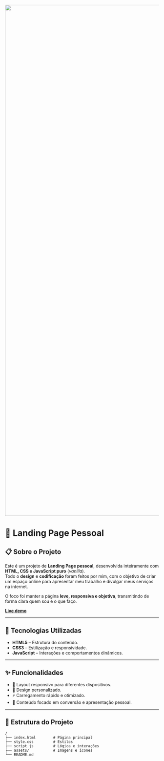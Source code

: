 <p align="center">
  <img width="2230" height="1674" alt="image" src="https://github.com/user-attachments/assets/415d1bbd-0750-4b59-9781-aa080656541e" />
</p>

# 💼 Landing Page Pessoal

## 📋 Sobre o Projeto
Este é um projeto de **Landing Page pessoal**, desenvolvida inteiramente com **HTML, CSS e JavaScript puro** (*vanilla*).  
Todo o **design** e **codificação** foram feitos por mim, com o objetivo de criar um espaço online para apresentar meu trabalho e divulgar meus serviços na internet.  

O foco foi manter a página **leve, responsiva e objetiva**, transmitindo de forma clara quem sou e o que faço.

**[Live demo](https://lucas-santos00.github.io/Paginas-que-vendem/)**

---

## 🚀 Tecnologias Utilizadas
- **HTML5** – Estrutura do conteúdo.
- **CSS3** – Estilização e responsividade.
- **JavaScript** – Interações e comportamentos dinâmicos.

---

## ✨ Funcionalidades
- 📱 Layout responsivo para diferentes dispositivos.
- 🎨 Design personalizado.
- ⚡ Carregamento rápido e otimizado.
- 📌 Conteúdo focado em conversão e apresentação pessoal.

---

## 📂 Estrutura do Projeto
```plaintext
/
├── index.html        # Página principal
├── style.css         # Estilos
├── script.js         # Lógica e interações
├── assets/           # Imagens e ícones
└── README.md
